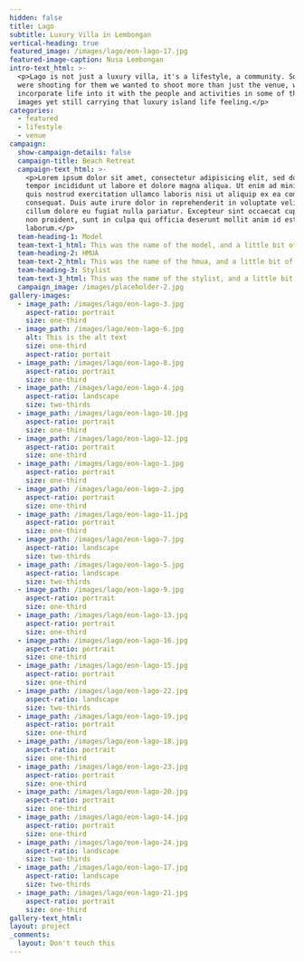 ```yaml
---
hidden: false
title: Lago
subtitle: Luxury Villa in Lembongan
vertical-heading: true
featured_image: /images/lago/eon-lago-17.jpg
featured-image-caption: Nusa Lembongan
intro-text_html: >-
  <p>Lago is not just a luxury villa, it's a lifestyle, a community. So when we
  were shooting for them we wanted to shoot more than just the venue, we
  incorporate life into it with the people and activities in some of their
  images yet still carrying that luxury island life feeling.</p>
categories:
  - featured
  - lifestyle
  - venue
campaign:
  show-campaign-details: false
  campaign-title: Beach Retreat
  campaign-text_html: >-
    <p>Lorem ipsum dolor sit amet, consectetur adipisicing elit, sed do eiusmod
    tempor incididunt ut labore et dolore magna aliqua. Ut enim ad minim veniam,
    quis nostrud exercitation ullamco laboris nisi ut aliquip ex ea commodo
    consequat. Duis aute irure dolor in reprehenderit in voluptate velit esse
    cillum dolore eu fugiat nulla pariatur. Excepteur sint occaecat cupidatat
    non proident, sunt in culpa qui officia deserunt mollit anim id est
    laborum.</p>
  team-heading-1: Model
  team-text-1_html: This was the name of the model, and a little bit of a blurb about her.
  team-heading-2: HMUA
  team-text-2_html: This was the name of the hmua, and a little bit of a blurb about her.
  team-heading-3: Stylist
  team-text-3_html: This was the name of the stylist, and a little bit of a blurb about her.
  campaign_image: /images/placeholder-2.jpg
gallery-images:
  - image_path: /images/lago/eon-lago-3.jpg
    aspect-ratio: portrait
    size: one-third
  - image_path: /images/lago/eon-lago-6.jpg
    alt: This is the alt text
    size: one-third
    aspect-ratio: portait
  - image_path: /images/lago/eon-lago-8.jpg
    aspect-ratio: portrait
    size: one-third
  - image_path: /images/lago/eon-lago-4.jpg
    aspect-ratio: landscape
    size: two-thirds
  - image_path: /images/lago/eon-lago-10.jpg
    aspect-ratio: portrait
    size: one-third
  - image_path: /images/lago/eon-lago-12.jpg
    aspect-ratio: portrait
    size: one-third
  - image_path: /images/lago/eon-lago-1.jpg
    aspect-ratio: portrait
    size: one-third
  - image_path: /images/lago/eon-lago-2.jpg
    aspect-ratio: portrait
    size: one-third
  - image_path: /images/lago/eon-lago-11.jpg
    aspect-ratio: portrait
    size: one-third
  - image_path: /images/lago/eon-lago-7.jpg
    aspect-ratio: landscape
    size: two-thirds
  - image_path: /images/lago/eon-lago-5.jpg
    aspect-ratio: landscape
    size: two-thirds
  - image_path: /images/lago/eon-lago-9.jpg
    aspect-ratio: portrait
    size: one-third
  - image_path: /images/lago/eon-lago-13.jpg
    aspect-ratio: portrait
    size: one-third
  - image_path: /images/lago/eon-lago-16.jpg
    aspect-ratio: portrait
    size: one-third
  - image_path: /images/lago/eon-lago-15.jpg
    aspect-ratio: portrait
    size: one-third
  - image_path: /images/lago/eon-lago-22.jpg
    aspect-ratio: landscape
    size: two-thirds
  - image_path: /images/lago/eon-lago-19.jpg
    aspect-ratio: portrait
    size: one-third
  - image_path: /images/lago/eon-lago-18.jpg
    aspect-ratio: portrait
    size: one-third
  - image_path: /images/lago/eon-lago-23.jpg
    aspect-ratio: portrait
    size: one-third
  - image_path: /images/lago/eon-lago-20.jpg
    aspect-ratio: portrait
    size: one-third
  - image_path: /images/lago/eon-lago-14.jpg
    aspect-ratio: portrait
    size: one-third
  - image_path: /images/lago/eon-lago-24.jpg
    aspect-ratio: landscape
    size: two-thirds
  - image_path: /images/lago/eon-lago-17.jpg
    aspect-ratio: landscape
    size: two-thirds
  - image_path: /images/lago/eon-lago-21.jpg
    aspect-ratio: portrait
    size: one-third
gallery-text_html:
layout: project
_comments:
  layout: Don't touch this
---
```

